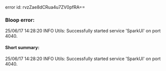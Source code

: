 error id: rvzZae8dCRua4u7ZV0pfRA==
### Bloop error:

25/06/17 14:28:20 INFO Utils: Successfully started service 'SparkUI' on port 4040.
#### Short summary: 

25/06/17 14:28:20 INFO Utils: Successfully started service 'SparkUI' on port 4040.